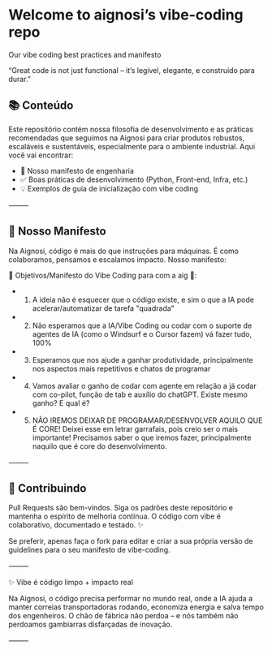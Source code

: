 # Welcome to aignosi’s vibe-coding repo

Our vibe coding best practices and manifesto

“Great code is not just functional – it’s legível, elegante, e construído para durar.”

## 📚 Conteúdo

Este repositório contém nossa filosofia de desenvolvimento e as práticas recomendadas que seguimos na Aignosi para criar produtos robustos, escaláveis e sustentáveis, especialmente para o ambiente industrial. Aqui você vai encontrar:
	
 - 🧠 Nosso manifesto de engenharia
 - ✅ Boas práticas de desenvolvimento (Python, Front-end, Infra, etc.)
 - 💡 Exemplos de guia de inicialização com vibe coding

⸻

## 🧭 Nosso Manifesto

Na Aignosi, código é mais do que instruções para máquinas. É como colaboramos, pensamos e escalamos impacto. Nosso manifesto:

:mega: Objetivos/Manifesto do Vibe Coding para com a aig :rotating_light::

  - 1. A ideia não é esquecer que o código existe, e sim o que a IA pode acelerar/automatizar de tarefa "quadrada"
  - 2. Não esperamos que a IA/Vibe Coding ou codar com o suporte de agentes de IA (como o Windsurf e o Cursor fazem) vá fazer tudo, 100%
  - 3. Esperamos que nos ajude a ganhar produtividade, principalmente nos aspectos mais repetitivos e chatos de programar
  - 4. Vamos avaliar o ganho de codar com agente em relação a já codar com co-pilot, função de tab e auxílio do chatGPT. Existe mesmo ganho? E qual é?
  - 5. NÃO IREMOS DEIXAR DE PROGRAMAR/DESENVOLVER AQUILO QUE É CORE! Deixei esse em letrar garrafais, pois creio ser o mais importante! Precisamos saber o que
  iremos fazer, principalmente naquilo que é core do desenvolvimento.

⸻

## 🤝 Contribuindo

Pull Requests são bem-vindos. Siga os padrões deste repositório e mantenha o espírito de melhoria contínua. O código com vibe é colaborativo, documentado e testado. ✨

Se preferir, apenas faça o fork para editar e criar a sua própria versão de guidelines para o seu manifesto de vibe-coding.

⸻

✨ Vibe é código limpo + impacto real

Na Aignosi, o código precisa performar no mundo real, onde a IA ajuda a manter correias transportadoras rodando, economiza energia e salva tempo dos engenheiros. O chão de fábrica não perdoa – e nós também não perdoamos gambiarras disfarçadas de inovação.

⸻
